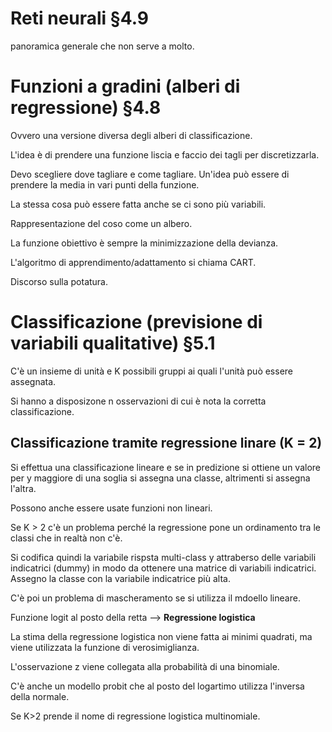 # Reti neurali §4.9

panoramica generale che non serve a molto.

# Funzioni a gradini (alberi di regressione) §4.8

Ovvero una versione diversa degli alberi di classificazione.

L'idea è di prendere una funzione liscia e faccio dei tagli per discretizzarla.

Devo scegliere dove tagliare e come tagliare. Un'idea può essere di prendere la media in vari punti della funzione.

La stessa cosa può essere fatta anche se ci sono più variabili.

Rappresentazione del coso come un albero.

La funzione obiettivo è sempre la minimizzazione della devianza.

L'algoritmo di apprendimento/adattamento si chiama CART.

Discorso sulla potatura.

# Classificazione (previsione di variabili qualitative) §5.1

C'è un insieme di unità e K possibili gruppi ai quali l'unità può essere assegnata.

Si hanno a disposizone n osservazioni di cui è nota la corretta classificazione.

## Classificazione tramite regressione linare (K = 2)

Si effettua una classificazione lineare e se in predizione si ottiene un valore per y maggiore di una soglia si assegna una classe, altrimenti si assegna l'altra.

Possono anche essere usate funzioni non lineari.

Se K > 2 c'è un problema perché la regressione pone un ordinamento tra le classi che in realtà non c'è.

Si codifica quindi la variabile rispsta multi-class y attraberso delle variabili indicatrici (dummy) in modo da ottenere una matrice di variabili indicatrici.
Assegno la classe con la variabile indicatrice più alta.

C'è poi un problema di mascheramento se si utilizza il mdoello lineare.

Funzione logit al posto della retta --> **Regressione logistica**

La stima della regressione logistica non viene fatta ai minimi quadrati, ma viene utilizzata la funzione di verosimiglianza.

L'osservazione z viene collegata alla probabilità di una binomiale.

C'è anche un modello probit che al posto del logartimo utilizza l'inversa della normale.

Se K>2 prende il nome di regressione logistica multinomiale.